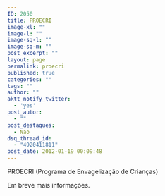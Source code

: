 ```yaml
---
ID: 2050
title: PROECRI
image-xl: ""
image-l: ""
image-sq-l: ""
image-sq-m: ""
post_excerpt: ""
layout: page
permalink: proecri
published: true
categories: ""
tags: ""
author: ""
aktt_notify_twitter:
  - 'yes'
post_autor:
  - ""
post_destaques:
  - Nao
dsq_thread_id:
  - "4920411811"
post_date: 2012-01-19 00:09:48
---
```

PROECRI (Programa de Envagelização de Crianças)

Em breve mais informações.